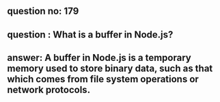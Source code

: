 
      
## question no: 179

## question : What is a buffer in Node.js?

## answer: A buffer in Node.js is a temporary memory used to store binary data, such as that which comes from file system operations or network protocols.
      